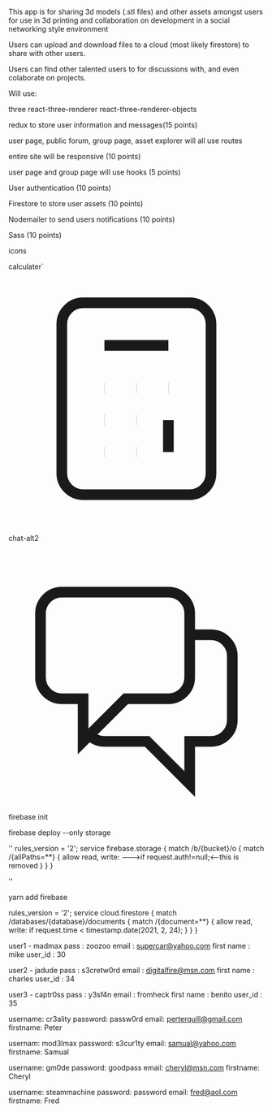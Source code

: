 This app is for sharing 3d models (.stl files) and other assets amongst users for use in
3d printing and collaboration on development in a social networking style environment

Users can upload and download files to a cloud (most likely firestore) to share with other users. 

Users can find other talented users to for discussions with, and even colaborate on projects.



Will use:

three
react-three-renderer
react-three-renderer-objects

redux to store user information and messages(15 points)

user page, public forum, group page, asset explorer will all use routes

entire site will be responsive (10 points)

user page and group page will use hooks (5 points)

User authentication (10 points)

Firestore to store user assets (10 points)

Nodemailer to send users notifications (10 points)

Sass (10 points)

icons

calculater`
<svg xmlns="http://www.w3.org/2000/svg" fill="none" viewBox="0 0 24 24" stroke="currentColor">
  <path strokeLinecap="round" strokeLinejoin="round" strokeWidth={2} d="M9 7h6m0 10v-3m-3 3h.01M9 17h.01M9 14h.01M12 14h.01M15 11h.01M12 11h.01M9 11h.01M7 21h10a2 2 0 002-2V5a2 2 0 00-2-2H7a2 2 0 00-2 2v14a2 2 0 002 2z" />
</svg>

chat-alt2

<svg xmlns="http://www.w3.org/2000/svg" fill="none" viewBox="0 0 24 24" stroke="currentColor">
  <path strokeLinecap="round" strokeLinejoin="round" strokeWidth={2} d="M17 8h2a2 2 0 012 2v6a2 2 0 01-2 2h-2v4l-4-4H9a1.994 1.994 0 01-1.414-.586m0 0L11 14h4a2 2 0 002-2V6a2 2 0 00-2-2H5a2 2 0 00-2 2v6a2 2 0 002 2h2v4l.586-.586z" />
</svg>

firebase init

firebase deploy --only storage

''
rules_version = '2';
service firebase.storage {
  match /b/{bucket}/o {
    match /{allPaths=**} {
      allow read, write:   --->if request.auth!=null;<--this is removed
    }
  }
}

''

yarn add firebase 

<!-- ----non secure firebase rules------- -->
rules_version = '2';
service cloud.firestore {
  match /databases/{database}/documents {
    match /{document=**} {
      allow read, write: if
          request.time < timestamp.date(2021, 2, 24);
    }
  }
}

<!-- users -->
user1 - madmax
pass : zoozoo
email : supercar@yahoo.com
first name : mike
user_id : 30

user2 - jadude
pass : s3cretw0rd
email : digitalfire@msn.com
first name : charles
user_id : 34

user3 - captr0ss
pass : y3sf4n
email : fromheck
first name : benito
user_id : 35

<!-- sudo users with real profiles -->

username: cr3ality
password: passw0rd
email: perterquill@gmail.com
firstname: Peter

usernam: mod3lmax
password: s3cur1ty
email: samual@yahoo.com
firstname: Samual

username: gm0de
password: goodpass
email: cheryl@msn.com
firstname: Cheryl

username: steammachine
password: password
email: fred@aol.com
firstname: Fred